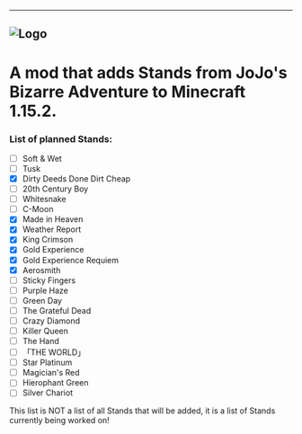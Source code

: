 -------------------------------------------
![Logo](https://github.com/Novarch129/JoJo-s-Blocky-Adventure/blob/master/src/main/resources/logo.png)
-------------------------------------------
# A mod that adds Stands from JoJo's Bizarre Adventure to Minecraft 1.15.2.

### List of planned Stands:
- [ ] Soft & Wet
- [ ] Tusk
- [x] Dirty Deeds Done Dirt Cheap
- [ ] 20th Century Boy
- [ ] Whitesnake
- [ ] C-Moon
- [x] Made in Heaven
- [x] Weather Report
- [x] King Crimson
- [x] Gold Experience
- [x] Gold Experience Requiem
- [x] Aerosmith
- [ ] Sticky Fingers
- [ ] Purple Haze
- [ ] Green Day
- [ ] The Grateful Dead
- [ ] Crazy Diamond
- [ ] Killer Queen
- [ ] The Hand
- [ ] 「THE WORLD」
- [ ] Star Platinum
- [ ] Magician's Red
- [ ] Hierophant Green
- [ ] Silver Chariot

This list is NOT a list of all Stands that will be added, it is a list of Stands currently being worked on!


